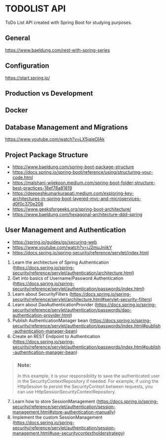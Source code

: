 # TODOLIST API 

ToDo List API created with Spring Boot for studying purposes.

## General 

https://www.baeldung.com/rest-with-spring-series

## Configuration

https://start.spring.io/

## Production vs Development

## Docker

## Database Management and Migrations

https://www.youtube.com/watch?v=LX5jaieOIAk

## Project Package Structure 

- https://www.baeldung.com/spring-boot-package-structure
- https://docs.spring.io/spring-boot/reference/using/structuring-your-code.html
- https://malshani-wijekoon.medium.com/spring-boot-folder-structure-best-practices-18ef78a81819
- https://deepeshkumarkurapati.medium.com/exploring-key-architectures-in-spring-boot-layered-mvc-and-microservices-d0f0c370e206
- https://www.geeksforgeeks.org/spring-boot-architecture/
- https://www.baeldung.com/hexagonal-architecture-ddd-spring

## User Management and Authentication

- https://spring.io/guides/gs/securing-web
- https://www.youtube.com/watch?v=iJ2muJniikY
- https://docs.spring.io/spring-security/reference/servlet/index.html

1. Learn the architecture of Spring Authentication (https://docs.spring.io/spring-security/reference/servlet/authentication/architecture.html)
2. Get into basics of Username/Password Authentication (https://docs.spring.io/spring-security/reference/servlet/authentication/passwords/index.html)
3. Learn about SecurityFilters (https://docs.spring.io/spring-security/reference/servlet/architecture.html#servlet-security-filters)
4. Learn about DaoAuthenticationProvider (https://docs.spring.io/spring-security/reference/servlet/authentication/passwords/dao-authentication-provider.html)
5. Publish AuthenticationManager bean (https://docs.spring.io/spring-security/reference/servlet/authentication/passwords/index.html#publish-authentication-manager-bean)
6. Create an REST Endpoint to Authentication (https://docs.spring.io/spring-security/reference/servlet/authentication/passwords/index.html#publish-authentication-manager-bean) 
>  ### Note: 
> In this example, it is your responsibility to save the authenticated user in the SecurityContextRepository if needed. For example, if using the HttpSession to persist the SecurityContext between requests, you can use HttpSessionSecurityContextRepository.
7. Learn how to store SessionManagement (https://docs.spring.io/spring-security/reference/servlet/authentication/session-management.html#store-authentication-manually)
8. Implement the custom SessionManagement (https://docs.spring.io/spring-security/reference/servlet/authentication/session-management.html#use-securitycontextholderstrategy)

